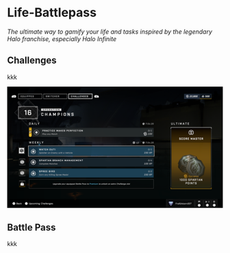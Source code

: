 
# Life-Battlepass

*The ultimate way to gamify your life and tasks inspired by the legendary Halo franchise, especially Halo Infinite*

## Challenges

kkk

![Challenges in Halo Infinite](/readme/challenges.PNG)

## Battle Pass

kkk